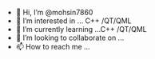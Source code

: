 - 👋 Hi, I’m @mohsin7860
- 👀 I’m interested in ... C++ /QT/QML
- 🌱 I’m currently learning ...C++ /QT/QML
- 💞️ I’m looking to collaborate on ...
- 📫 How to reach me ...

<!---
mohsin7860/mohsin7860 is a ✨ special ✨ repository because its `README.md` (this file) appears on your GitHub profile.
You can click the Preview link to take a look at your changes.
--->

